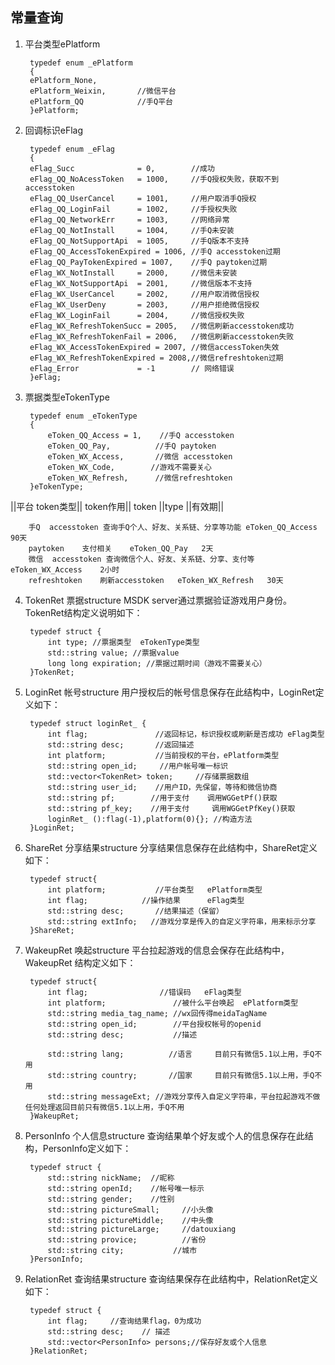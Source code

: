 常量查询
---
1. 平台类型ePlatform

		typedef enum _ePlatform
		{
		ePlatform_None,
		ePlatform_Weixin,		//微信平台
		ePlatform_QQ			//手Q平台
		}ePlatform;

2. 回调标识eFlag
	

		typedef enum _eFlag
		{
    	eFlag_Succ              = 0,        //成功
    	eFlag_QQ_NoAcessToken   = 1000, 	//手Q授权失败，获取不到accesstoken
    	eFlag_QQ_UserCancel     = 1001, 	//用户取消手Q授权
    	eFlag_QQ_LoginFail      = 1002, 	//手授权失败
    	eFlag_QQ_NetworkErr     = 1003, 	//网络异常
    	eFlag_QQ_NotInstall     = 1004, 	//手Q未安装
    	eFlag_QQ_NotSupportApi  = 1005, 	//手Q版本不支持
    	eFlag_QQ_AccessTokenExpired = 1006, //手Q accesstoken过期
    	eFlag_QQ_PayTokenExpired = 1007,    //手Q paytoken过期
    	eFlag_WX_NotInstall     = 2000,     //微信未安装
    	eFlag_WX_NotSupportApi  = 2001,     //微信版本不支持
    	eFlag_WX_UserCancel     = 2002,     //用户取消微信授权
    	eFlag_WX_UserDeny       = 2003,     //用户拒绝微信授权
    	eFlag_WX_LoginFail      = 2004,     //微信授权失败
    	eFlag_WX_RefreshTokenSucc = 2005,  	//微信刷新accesstoken成功
    	eFlag_WX_RefreshTokenFail = 2006,  	//微信刷新accesstoken失败
    	eFlag_WX_AccessTokenExpired = 2007, //微信accessToken失效
    	eFlag_WX_RefreshTokenExpired = 2008,//微信refreshtoken过期
    	eFlag_Error				= -1      	// 网络错误
		}eFlag;


3. 票据类型eTokenType

		typedef enum _eTokenType
		{
			eToken_QQ_Access = 1,    //手Q accesstoken
			eToken_QQ_Pay,          //手Q paytoken
			eToken_WX_Access,       //微信 accesstoken
			eToken_WX_Code,        //游戏不需要关心
			eToken_WX_Refresh,      //微信refreshtoken
		}eTokenType;
||平台	token类型||	token作用||	token ||type	||有效期||
	
		手Q	accesstoken	查询手Q个人、好友、关系链、分享等功能	eToken_QQ_Access	90天
		paytoken	支付相关	eToken_QQ_Pay	2天
		微信	accesstoken	查询微信个人、好友、关系链、分享、支付等	eToken_WX_Access	2小时
		refreshtoken	刷新accesstoken	eToken_WX_Refresh	30天

4. TokenRet 票据structure
MSDK server通过票据验证游戏用户身份。TokenRet结构定义说明如下：

		typedef struct {
	 		int type; //票据类型  eTokenType类型
	 		std::string value; //票据value
	 		long long expiration; //票据过期时间（游戏不需要关心）
		}TokenRet;

5. LoginRet 帐号structure
用户授权后的帐号信息保存在此结构中，LoginRet定义如下：

		typedef struct loginRet_ {
			int flag;               //返回标记，标识授权或刷新是否成功 eFlag类型
			std::string desc;       //返回描述
			int platform;           //当前授权的平台，ePlatform类型
			std::string open_id;     //用户帐号唯一标识
			std::vector<TokenRet> token;     //存储票据数组
			std::string user_id;    //用户ID，先保留，等待和微信协商
			std::string pf;        //用于支付    调用WGGetPf()获取
			std::string pf_key;    //用于支付     调用WGGetPfKey()获取
			loginRet_ ():flag(-1),platform(0){}; //构造方法
		}LoginRet;
                                    	
6. ShareRet 分享结果structure
分享结果信息保存在此结构中，ShareRet定义如下：

		typedef struct{
			int platform;           //平台类型   ePlatform类型
			int flag;            //操作结果      eFlag类型
			std::string desc;       //结果描述（保留）
    		std::string extInfo;   //游戏分享是传入的自定义字符串，用来标示分享
		}ShareRet;
	
7. WakeupRet 唤起structure
平台拉起游戏的信息会保存在此结构中，WakeupRet 结构定义如下：

		typedef struct{
			int flag;                //错误码   eFlag类型
			int platform;               //被什么平台唤起  ePlatform类型
			std::string media_tag_name; //wx回传得meidaTagName
			std::string open_id;        //平台授权帐号的openid
			std::string desc;           //描述

			std::string lang;          //语言     目前只有微信5.1以上用，手Q不用
			std::string country;       //国家     目前只有微信5.1以上用，手Q不用
			std::string messageExt; //游戏分享传入自定义字符串，平台拉起游戏不做任何处理返回目前只有微信5.1以上用，手Q不用
		}WakeupRet;

8. PersonInfo 个人信息structure
查询结果单个好友或个人的信息保存在此结构，PersonInfo定义如下：

		typedef struct {
    		std::string nickName;  //昵称
    		std::string openId;    //帐号唯一标示
    		std::string gender;    //性别
    		std::string pictureSmall;     //小头像
    		std::string pictureMiddle;    //中头像
    		std::string pictureLarge;     //datouxiang
    		std::string provice;          //省份
    		std::string city;           //城市
		}PersonInfo;
9. RelationRet 查询结果structure
查询结果保存在此结构中，RelationRet定义如下：

		typedef struct {
    		int flag;     //查询结果flag，0为成功
    		std::string desc;    // 描述
    		std::vector<PersonInfo> persons;//保存好友或个人信息
		}RelationRet;